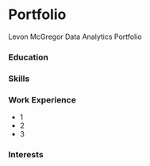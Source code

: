 # Portfolio
Levon McGregor Data Analytics Portfolio

### Education 

### Skills 

### Work Experience 
- 1
- 2
- 3

### Interests
